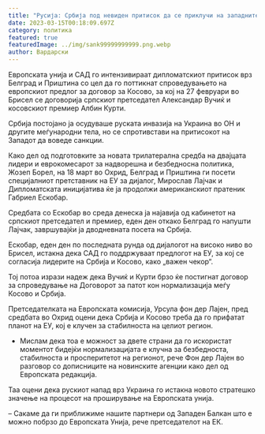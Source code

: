```yaml
---
title: "Русија: Србија под невиден притисок да се приклучи на западните санкции"
date: 2023-03-15T00:18:09.697Z
category: политика
featured: true
featuredImage: ../img/sank99999999999.png.webp
author: Вардарски
---
```


Европската унија и САД го интензивираат дипломатскиот притисок врз Белград и Приштина со цел да го поттикнат спроведувањето на европскиот предлог за договор за Косово, за кој на 27 февруари во Брисел се договорија српскиот претседател Александар Вучиќ и косовскиот премиер Албин Курти.

Србија постојано ја осудуваше руската инвазија на Украина во ОН и другите меѓународни тела, но се спротивстави на притисокот на Западот да воведе санкции.

Како дел од подготовките за новата трилатерална средба на двајцата лидери и еврокомесарот за надворешна и безбедносна политика, Жозеп Борел, на 18 март во Охрид, Белград и Приштина ги посети специјалниот претставник на ЕУ за дијалог, Мирослав Лајчак и Дипломатската иницијатива ќе ја продолжи американскиот пратеник Габриел Ескобар.

Средбата со Ескобар во среда денеска ја најавија од кабинетот на српскиот претседател и премиер, еден ден откако Белград го напушти Лајчак, завршувајќи ја дводневната посета на Србија.

Ескобар, еден ден по последната рунда од дијалогот на високо ниво во Брисел, истакна дека САД го поддржуваат предлогот на ЕУ, за кој се согласија лидерите на Србија и Косово, како „важен чекор“.

Тој потоа изрази надеж дека Вучиќ и Курти брзо ќе постигнат договор за спроведување на Договорот за патот кон нормализација меѓу Косово и Србија.

Претседателката на Европската комисија, Урсула фон дер Лајен, пред средбата во Охрид оцени дека Србија и Косово треба да го прифатат планот на ЕУ, кој е клучен за стабилноста на целиот регион.

- Мислам дека тоа е можност за двете страни да го искористат моментот бидејќи нормализацијата е клучна за безбедноста, стабилноста и просперитетот на регионот, рече Фон дер Лајен во разговор со дописниците на новинските агенции како дел од Европската редакција.

Таа оцени дека рускиот напад врз Украина го истакна новото стратешко значење на процесот на проширување на Европската унија.

– Сакаме да ги приближиме нашите партнери од Западен Балкан што е можно побрзо до Европската Унија, рече претседателот на ЕК.
